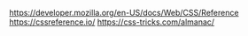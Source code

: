 https://developer.mozilla.org/en-US/docs/Web/CSS/Reference
https://cssreference.io/
https://css-tricks.com/almanac/
